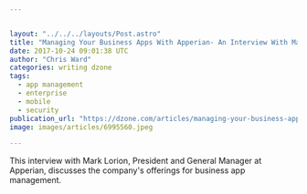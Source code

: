 ```yaml
---


layout: "../../../layouts/Post.astro"
title: "Managing Your Business Apps With Apperian- An Interview With Mark Lorion..."
date: 2017-10-24 09:01:38 UTC
author: "Chris Ward"
categories: writing dzone
tags:
  - app management
  - enterprise
  - mobile
  - security
publication_url: "https://dzone.com/articles/managing-your-business-apps-with-apperian-an-inter"
image: images/articles/6995560.jpeg

---
```

This interview with Mark Lorion, President and General Manager at Apperian, discusses the company's offerings for business app management.

